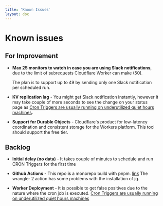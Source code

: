 ```yaml
---
title: 'Known Issues'
layout: doc
---
```


# Known issues

## For Improvement

- **Max 25 monitors to watch in case you are using Slack notifications**, due to the limit of subrequests Cloudflare Worker can make \(50\).

  The plan is to support up to 49 by sending only one Slack notification per scheduled run.

- **KV replication lag** - You might get Slack notification instantly, however it may take couple of more seconds to see the change on your status page as [Cron Triggers are usually running on underutilized quiet hours machines](https://blog.cloudflare.com/introducing-cron-triggers-for-cloudflare-workers/#how-are-you-able-to-offer-this-feature-at-no-additional-cost).

- **Support for Durable Objects** - Cloudflare's product for low-latency coordination and consistent storage for the Workers platform. This tool should support the free tier.

## Backlog

- **Initial delay (no data)** - It takes couple of minutes to schedule and run CRON Triggers for the first time

- **Github Actions** - This repo is a monorepo build with pnpm. [link](https://developers.cloudflare.com/pages/platform/known-issues/) The wrangler 2 action has some problems with the installation of jq.

- **Worker Deployment** - It is possible to get false positives due to the nature where the cron job is executed. [Cron Triggers are usually running on underutilized quiet hours machines](https://blog.cloudflare.com/introducing-cron-triggers-for-cloudflare-workers/#how-are-you-able-to-offer-this-feature-at-no-additional-cost)
